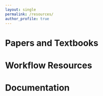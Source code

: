 ```yaml
---
layout: single
permalink: /resources/
author_profile: true
---
```



# Papers and Textbooks

# Workflow Resources

# Documentation 



<!-- - Add Konrad Kording on papers 

Writing is an exercise organized thinking and so this guide on writing
is secretly a guide on how to organize thinking around a research project
from start to finish 

- Jeff Leek on how to read papers

You don't have to read papers end to end 

- git ref . org -->